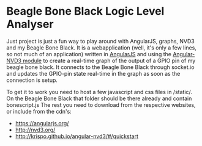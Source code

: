 # Beagle Bone Black Logic Level Analyser
Just project is just a fun way to play around with AngularJS, graphs, NVD3 and my Beagle Bone Black.
It is a webapplication (well, it's only a few lines, so not much of an application) written in [AngularJS](https://angularjs.org/) and using the [Angular-NVD3 module](http://krispo.github.io/angular-nvd3/) to create a real-time graph of the output of a GPIO pin of my beagle bone black.
It connects to the Beagle Bone Black through socket.io and updates the GPIO-pin state real-time in the graph as soon as the connection is setup. 

To get it to work you need to host a few javascript and css files in /static/.
On the Beagle Bone Black that folder should be there already and contain bonescript.js
The rest you need to download from the respective websites, or include from the cdn's:
 
 * https://angularjs.org/
 * http://nvd3.org/
 * http://krispo.github.io/angular-nvd3/#/quickstart